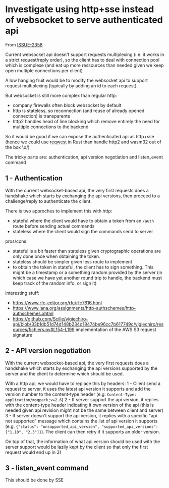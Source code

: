 <!-- Parsec Cloud (https://parsec.cloud) Copyright (c) BUSL-1.1 2016-present Scille SAS -->

# Investigate using http+sse instead of websocket to serve authenticated api

From [ISSUE-2358](https://github.com/Scille/parsec-cloud/issues/2358)

Current websocket api doesn't support requests multiplexing (i.e. it works in a strict request/reply order), so the client has to deal with connection pool which is complexe (and eat up more ressources than needed given we keep open multiple connections per client)

A low hanging fruit would be to modify the websocket api to support request multiplexing (typically by adding an id to each request).

But websocket is still more complex than regular http:

- company firewalls often block websocket by default
- http is stateless, so reconnection (and reuse of already opened connection) is transparente
- http2 handles head of line blocking which remove entirely the need for multiple connections to the backend

So it would be good if we can expose the authenticated api as http+sse (hence we could use [reqwest](https://github.com/seanmonstar/reqwest) in Rust than handle http2 and wasm32 out of the box \o/)

The tricky parts are: authentication, api version negotiation and listen_event command

## 1 - Authentication

With the current websocket-based api, the very first requests does a handshake which starts by exchanging the api versions, then proceed to a challenge/reply to authenticate the client.

There is two approches to implement this with http:

- stateful where the client would have to obtain a token from an `/auth` route before sending actuel commands
- stateless where the client would sign the commands send to server

pros/cons:

- stateful is a bit faster than stateless given cryptographic operations are only done once when obtaining the token.
- stateless should be simpler given less route to implement
- to obtain the token in stateful, the client has to sign something. This might be a timestamp or a something random provided by the server (in which case we have yet another round trip to handle, the backend must keep track of the random info, or sign it)

interesting stuff:

- <https://www.rfc-editor.org/rfc/rfc7616.html>
- <https://www.iana.org/assignments/http-authschemes/http-authschemes.xhtml>
- <https://github.com/Scille/vigiechiro-api/blob/33b1db51d74d148b234d18474be96cc7b617749c/vigiechiro/resources/fichiers.py#L154-L199> implementation of the AWS S3 request signature

## 2 - API version negotiation

With the current websocket-based api, the very first requests does a handshake which starts by exchanging the api versions supported by the server and the client to determine which should be used.

With a http api, we would have to replace this by headers:
1 - Client send a request to server, it uses the latest api version it supports and add the version number to the content-type header (e.g. `Content-Type: application/msgpack;v=2.6`)
2 - If server support the api version, it replies with the content-type header indicating it own version of the api (this is needed given api revision might not be the same between client and server)
3 - If server doesn't support the api version, it replies with a specific "api not supported" message which contains the list of api version it supports (e.g. `{"status": "unsupported_api_version", "supported_api_versions": ["1.10", "2.3"]}`). The client can then retry if it supports an older version.

On top of that, the information of what api version should be used with the server support would be lazily kept by the client so that only the first request would end up in 3)

## 3 - listen_event command

This should be done by SSE

